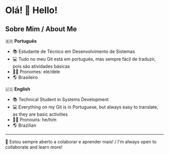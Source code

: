 # Olá! 👋 Hello!

## Sobre Mim / About Me

🇧🇷 **Português**
- 📚 Estudante de Técnico em Desenvolvimento de Sistemas
- 💻 Tudo no meu Git está em português, mas sempre fácil de traduzir, pois são atividades básicas
- 👨‍💼 Pronomes: ele/dele
- 🌎 Brasileiro

🇺🇸 **English**
- 📚 Technical Student in Systems Development
- 💻 Everything on my Git is in Portuguese, but always easy to translate, as they are basic activities
- 👨‍💼 Pronouns: he/him
- 🌎 Brazilian

---

🤝 Estou sempre aberto a colaborar e aprender mais! / I'm always open to collaborate and learn more!
